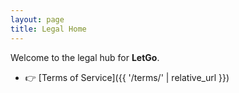 ```yaml
---
layout: page
title: Legal Home
---
```


Welcome to the legal hub for **LetGo**.

- 👉 [Terms of Service]({{ '/terms/' | relative_url }})
